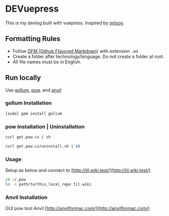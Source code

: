 # DEVuepress

This is my devlog built with vuepress. Inspired by [milooy](https://github.com/milooy/TIL).

## Formatting Rules

- Follow [GFM (Github Flavored Markdown)](https://help.github.com/articles/github-flavored-markdown/) with extension `.md`
- Create a folder after technology/language. Do not create a folder at root.
- All file names must be in English.

## Run locally

Use [gollum](https://github.com/gollum/gollum), [pow](http://pow.cx/), and [anvil](http://anvilformac.com/)

### gollum Installation

```bash
[sudo] gem install gollum
```

### pow Installation | Uninstallation

```bash
curl get.pow.cx | sh

curl get.pow.cx/uninstall.sh | sh
```

### Usage

Setup as below and connect to [http://til.wiki.test/](http://til.wiki.test/)

```bash
cd ~/.pow
ln -s path/to/this_local_repo til.wiki
```

### Anvil Installation
GUI pow tool Anvil [http://anvilformac.com/](http://anvilformac.com/)
